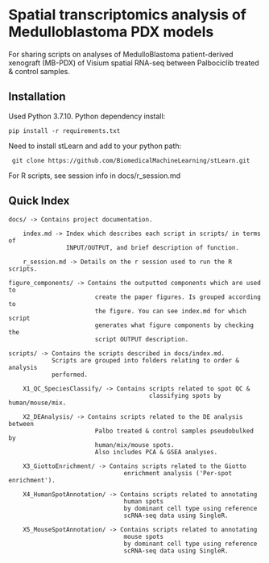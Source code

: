 # Spatial transcriptomics analysis of Medulloblastoma PDX models
For sharing scripts on analyses of 
MedulloBlastoma patient-derived xenograft (MB-PDX) of 
Visium spatial RNA-seq between Palbociclib treated & control samples.

## Installation
Used Python 3.7.10.
Python dependency install:

    pip install -r requirements.txt
    
Need to install stLearn and add to your python path:

     git clone https://github.com/BiomedicalMachineLearning/stLearn.git
     
For R scripts, see session info in docs/r_session.md

## Quick Index

    docs/ -> Contains project documentation.
    
        index.md -> Index which describes each script in scripts/ in terms of 
                    INPUT/OUTPUT, and brief description of function.
                    
        r_session.md -> Details on the r session used to run the R scripts. 
                    
    figure_components/ -> Contains the outputted components which are used to 
                            create the paper figures. Is grouped according to 
                            the figure. You can see index.md for which script
                            generates what figure components by checking the 
                            script OUTPUT description. 
                    
    scripts/ -> Contains the scripts described in docs/index.md.
                Scripts are grouped into folders relating to order & analysis
                performed.

        X1_QC_SpeciesClassify/ -> Contains scripts related to spot QC & 
                                           classifying spots by human/mouse/mix.

        X2_DEAnalysis/ -> Contains scripts related to the DE analysis between
                            Palbo treated & control samples pseudobulked by 
                            human/mix/mouse spots. 
                            Also includes PCA & GSEA analyses. 

        X3_GiottoEnrichment/ -> Contains scripts related to the Giotto 
                                    enrichment analysis ('Per-spot enrichment').
                                    
        X4_HumanSpotAnnotation/ -> Contains scripts related to annotating 
                                    human spots
                                    by dominant cell type using reference 
                                    scRNA-seq data using SingleR.
                                    
        X5_MouseSpotAnnotation/ -> Contains scripts related to annotating 
                                    mouse spots
                                    by dominant cell type using reference 
                                    scRNA-seq data using SingleR.
                 